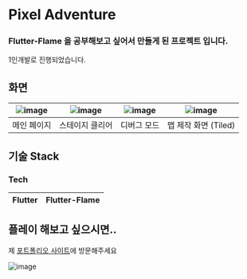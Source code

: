 # Pixel Adventure

### Flutter-Flame 을 공부해보고 싶어서 만들게 된 프로젝트 입니다.
1인개발로 진행되었습니다.

## 화면

|![image](https://github.com/KoJaem/flutter-pixel_adventure/assets/62785823/7df98a8f-8a3e-44c4-b962-2122b8fad70d)|![image](https://github.com/KoJaem/flutter-pixel_adventure/assets/62785823/73bc16a8-4edd-478b-8b65-0ed231fb0cd3)|![image](https://github.com/KoJaem/flutter-pixel_adventure/assets/62785823/e07c92d3-61c6-4a8b-b29c-8fe24b891a7f)|![image](https://github.com/KoJaem/flutter-pixel_adventure/assets/62785823/6aaf873a-74ff-4059-af3b-0bc4b9fda26f)|
|--|--|--|--|
|메인 페이지|스테이지 클리어|디버그 모드|맵 제작 화면 (Tiled)|


## 기술 Stack

### Tech
|Flutter|Flutter-Flame|
|--|--|


## 플레이 해보고 싶으시면..
제 [포트폴리오 사이트](https://kojaem-exhibition.site/)에 방문해주세요

![image](https://github.com/KoJaem/flutter-pixel_adventure/assets/62785823/246d9c9b-2795-426a-8da4-a7ab06a99e27)


